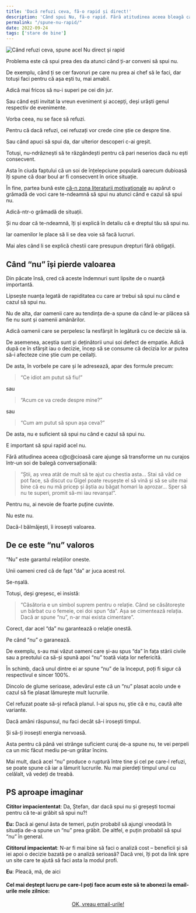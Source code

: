 ```yaml
---
title: 'Dacă refuzi ceva, fă-o rapid și direct!'
description: 'Când spui Nu, fă-o rapid. Fără atitudinea aceea bleagă care ajunge să transforme un Nu curajos într-un soi de balegă conversațională.'
permalink: "/spune-nu-rapid/"
date: 2022-09-24
tags: ['stare de bine']
---
```


![Când refuzi ceva, spune acel Nu direct și rapid](/assets/images/gallery/daca-spui-nu-fa-o-rapid.jpg)

Problema este că spui prea des da atunci când ți-ar conveni să spui nu.

De exemplu, când ți se cer favoruri pe care nu prea ai chef să le faci, dar totuși faci pentru că așa ești tu, mai amabil.

Adică mai fricos să nu-i superi pe cei din jur.

Sau când ești invitat la vreun eveniment și accepți, deși urăști genul respectiv de evenimente.

Vorba ceea, nu se face să refuzi.

Pentru că dacă refuzi, cei refuzați vor crede cine știe ce despre tine.

Sau când apuci să spui da, dar ulterior descoperi c-ai greșit.

Totuși, nu-ndrăznești să te răzgândești pentru că pari neserios dacă nu ești consecvent.

Asta în ciuda faptului că un soi de înțelepciune populară oarecum dubioasă îți spune că doar boul ar fi consecvent în orice situație.

În fine, partea bună este [că-n zona literaturii motivaționale](https://www.staidrept.ro/capcana-urmeaza-ti-pasiunea/) au apărut o grămadă de voci care te-ndeamnă să spui nu atunci când e cazul să spui nu.

Adică-ntr-o grămadă de situații.

Și nu doar că te-ndeamnă, îți și explică în detaliu că e dreptul tău să spui nu.

Iar oamenilor le place să li se dea voie să facă lucruri.

Mai ales când li se explică chestii care presupun drepturi fără obligații.

## Când “nu” își pierde valoarea

Din păcate însă, cred că aceste îndemnuri sunt lipsite de o nuanță importantă.

Lipsește nuanța legată de rapiditatea cu care ar trebui să spui nu când e cazul să spui nu.

Nu de alta, dar oamenii care au tendința de-a spune da când le-ar plăcea să fie nu sunt și oamenii amânărilor.

Adică oamenii care se perpelesc la nesfârșit în legătură cu ce decizie să ia.

De asemenea, aceștia sunt și deținătorii unui soi defect de empatie. Adică după ce în sfârșit iau o decizie, încep să se consume că decizia lor ar putea să-i afecteze cine știe cum pe ceilalți.

De asta, în vorbele pe care și le adresează, apar des formule precum:

> “Ce idiot am putut să fiu!”

sau

> “Acum ce va crede despre mine?”

sau

> “Cum am putut să spun așa ceva?”

De asta, nu e suficient să spui nu când e cazul să spui nu.

E important să spui rapid acel nu.

Fără atitudinea aceea c@c@cioasă care ajunge să transforme un nu curajos într-un soi de balegă conversațională:

> “Știi, aș vrea atât de mult să te ajut cu chestia asta… Stai să văd ce pot face, să discut cu Gigel poate reușește el să vină și să se uite mai bine că eu nu mă pricep și ăștia au băgat homari la aprozar… Sper să nu te superi, promit să-mi iau revanșa!”.

Pentru nu, ai nevoie de foarte puține cuvinte.

Nu este nu.

Dacă-l bălmăjești, îi irosești valoarea.

## De ce este “nu” valoros

“Nu” este garantul relațiilor oneste.

Unii oameni cred că de fapt “da” ar juca acest rol.

Se-nșală.

Totuși, deși greșesc, ei insistă:

> “Căsătoria e un simbol suprem pentru o relație. Când se căsătorește un bărbat cu o femeie, cei doi spun “da”. Așa se cimentează relația. Dacă ar spune “nu”, n-ar mai exista cimentare”.

Corect, dar acel “da” nu garantează o relație onestă.

Pe când “nu” o garanează.

De exemplu, s-au mai văzut oameni care și-au spus “da” în fața stării civile sau a preotului ca să-și spună apoi “nu” toată viața lor nefericită.

În schimb, dacă unul dintre ei ar spune “nu” de la început, poți fi sigur că respectivul e sincer 100%.

Dincolo de glume serioase, adevărul este că un “nu” plasat acolo unde e cazul să fie plasat lămurește mult lucrurile.

Cel refuzat poate să-și refacă planul. I-ai spus nu, știe că e nu, caută alte variante.

Dacă amâni răspunsul, nu faci decât să-i irosești timpul.

Și să-ți irosești energia nervoasă.

Asta pentru că până vei strânge suficient curaj de-a spune nu, te vei perpeli ca un mic făcut mediu pe-un grătar încins.

Mai mult, dacă acel “nu” produce o ruptură între tine și cel pe care-l refuzi, se poate spune că iar a lămurit lucrurile. Nu mai pierdeți timpul unul cu celălalt, vă vedeți de treabă.

## PS aproape imaginar

**Cititor impaciententat**: Da, Ștefan, dar dacă spui nu și greșești tocmai pentru că te-ai grăbit să spui nu?!

**Eu:** Dacă ai genul ăsta de temeri, puțin probabil să ajungi vreodată în situația de-a spune un “nu” prea grăbit. De altfel, e puțin probabil să spui “nu” în general.

**Cititorul impacientat**: N-ar fi mai bine să faci o analiză cost – beneficii și să iei apoi o decizie bazată pe o analiză serioasă? Dacă vrei, îți pot da link spre un site care te ajută să faci asta la modul profi.

**Eu**: Pleacă, mă, de aici

#### Cel mai deștept lucru pe care-l poți face acum este să te abonezi la email-urile mele zilnice:
  <p style="text-align:center;">
      <a href="https://beldie.berserkermail.com/join?ref=beldie.ro" class="button" data-button-variant="secondary">OK, vreau email-urile!</a>
      </p>
